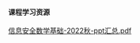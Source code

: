 <!-- tabs:start -->
#### **课程学习资源**

[信息安全数学基础-2022秋-ppt汇总.pdf](https://raw.gitmirror.com/HIT-OpenCS/CS_Courses/main/公共课程/信息安全数学基础/课程学习资源/信息安全数学基础-2022秋-ppt汇总.pdf)

<!-- tabs:end -->